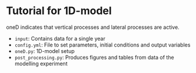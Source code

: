 # Tutorial for 1D-model
oneD indicates that vertical processes and lateral processes are active.

- `input`: Contains data for a single year
- `config.yml`: File to set parameters, initial conditions and output variables
- `oneD.py`: 1D-model setup
- `post_processing.py`: Produces figures and tables from data of the modelling experiment
